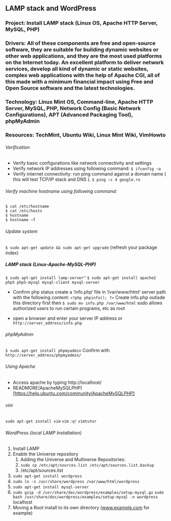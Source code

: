 ## LAMP stack and WordPress

### Project: Install LAMP stack (Linux OS, Apache HTTP Server, MySQL, PHP)

### Drivers: All of these components are free and open-source software, they are suitable for building dynamic websites or other web applications, and they are the most used platforms on the Internet today.  An excellent platform to deliver network services, develop all kind of dynamic or static websites, complex web applications with the help of Apache CGI, all of this made with a minimum financial impact using Free and Open Source software and the latest technologies.

### Technology: Linux Mint OS, Command-line, Apache HTTP Server, MySQL, PHP, Network Config (Basic Network Configurations), APT (Advanced Packaging Tool), phpMyAdmin

### Resources: TechMint, Ubuntu Wiki, Linux Mint Wiki, VimHowto

###### Verification
* Verify basic configurations like network connectivity and settings
* Verify network IP addresses using following command: 
`$ ifconfig –a`
* Verify internet connectivity: run ping command against a domain name ( this will test TCP/IP stack and DNS ). 
`$ ping –c 4 google.ro`

###### Verify machine hostname using following command:
```
$ cat /etc/hostname
$ cat /etc/hosts
$ hostname
$ hostname –f
```
###### Update system
`$ sudo apt-get update && sudo apt-get upgrade`
(refresh your package index)

##### LAMP stack (Linux-Apache-MySQL-PHP) 
`$ sudo apt-get install lamp-server^`
`$ sudo apt-get install apache2 php5 php5-mysql mysql-client mysql-server`
* Confirm php status create a ‘info.php‘ file in ‘/var/www/html’ server path with the following content: `<?php phpinfo(); ?>` Create info.php outisde this directory first then `$ sudo mv info.php /var/www/html` sudo allows authorized users to run certain programs, etc as root

* open a browser and enter your server IP address or `http://server_address/info.php`

###### phpMyAdmin
`$ sudo apt-get install phpmyadmin` Confirm with `http://server_address/phpmyadmin/`

###### Using Apache
* Access apache by typing http://localhost/
* READMORE(ApacheMySQLPHP)[https://help.ubuntu.com/community/ApacheMySQLPHP]

###### vim
`sudo apt-get install vim`
`vim`
`:q!`
`vimtutor`

###### WordPress (local LAMP Installation)
1. Install LAMP
2. Enable the Universe repository
	1. Adding the Universe and Multiverse Repositories:
	2. `sudo cp /etc/apt/sources.list /etc/apt/sources.list.backup`
	3. /etc/apt/sources.list
3. `sudo apt-get install wordpress`
4. `sudo ln -s /usr/share/wordpress /var/www/html/wordpress`
5. `sudo apt-get install mysql-server`
6. `sudo gzip -d /usr/share/doc/wordpress/examples/setup-mysql.gz`
   `sudo bash /usr/share/doc/wordpress/examples/setup-mysql -n wordpress` localhost
7. Moving a Root install to its own directory (www.example.com for example)





